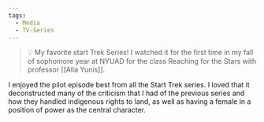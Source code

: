 ```yaml
---
tags:
  - Media
  - TV-Series
---
```

>💡 My favorite start Trek Series! I watched it for the first time in my fall of sophomore year at NYUAD for the class Reaching for the Stars with professor [[Alia Yunis]].

I enjoyed the pilot episode best from all the Start Trek series. I loved that it deconstructed many of the criticism that I had of the previous series and how they handled indigenous rights to land, as well as having a female in a position of power as the central character. 